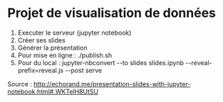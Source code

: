 # Projet de visualisation de données

1. Executer le serveur (jupyter notebook)
2. Créer ses slides
3. Générer la présentation
4. Pour mise en ligne : ./publish.sh
5. Pour du local : jupyter-nbconvert --to slides slides.ipynb --reveal-prefix=reveal.js --post serve
  
Source : http://echorand.me/presentation-slides-with-jupyter-notebook.html#.WKTelH8UtSU
